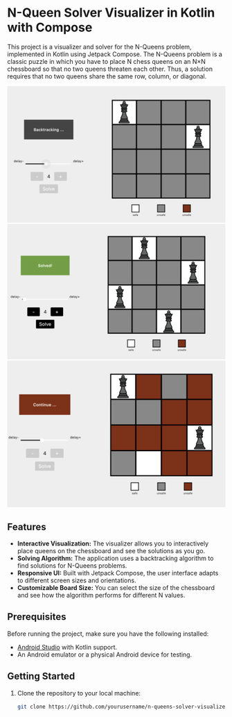 # N-Queen Solver Visualizer in Kotlin with Compose

This project is a visualizer and solver for the N-Queens problem, implemented in Kotlin using Jetpack Compose. The N-Queens problem is a classic puzzle in which you have to place N chess queens on an N×N chessboard so that no two queens threaten each other. Thus, a solution requires that no two queens share the same row, column, or diagonal.

![N-Queens Solver](queen1.png)
![N-Queens Solver](queen2.png)
![N-Queens Solver](queen3.png)
## Features

- **Interactive Visualization:** The visualizer allows you to interactively place queens on the chessboard and see the solutions as you go.
- **Solving Algorithm:** The application uses a backtracking algorithm to find solutions for N-Queens problems.
- **Responsive UI:** Built with Jetpack Compose, the user interface adapts to different screen sizes and orientations.
- **Customizable Board Size:** You can select the size of the chessboard and see how the algorithm performs for different N values.

## Prerequisites

Before running the project, make sure you have the following installed:

- [Android Studio](https://developer.android.com/studio) with Kotlin support.
- An Android emulator or a physical Android device for testing.

## Getting Started

1. Clone the repository to your local machine:

   ```bash
   git clone https://github.com/yourusername/n-queens-solver-visualizer.git
